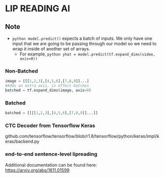 # LIP READING AI

## Note
* ```python model.predict()``` expects a batch of inputs. We only have one input that we are going to be passing through our model so we need to wrap it inside of another set of arrays.
  * For example, ```python yhat = model.predict(tf.expand_dims(video, axis=0))```

### Non-Batched 
```python
image = [[[1,2,3],[4,5,6],[7,8,9]]...]
#Adds an extra axis, in effect batches 
batched = tf.expand_dims(image, axis=0)
```

### Batched
```python 
batched = [[[[1,2,3],[4,5,6],[7,8,9]]...]]
```

### CTC Decoder from Tensorflow Keras
github.com/tensorflow/tensorflow/blob/r1.8/tensorflow/python/keras/impl/keras/backend.py

### end-to-end sentence-level lipreading 
Additional documentation can be found here: https://arxiv.org/abs/1611.01599
